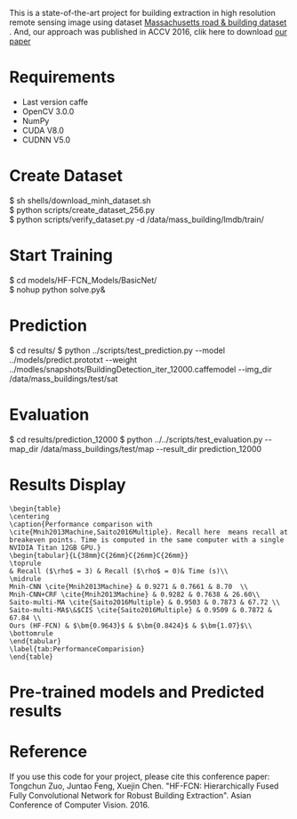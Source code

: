 This is a state-of-the-art project for building extraction in high resolution remote sensing image using dataset [Massachusetts road & building dataset](https://www.cs.toronto.edu/~vmnih/data/) . And, our approach was published in ACCV 2016, clik here to download [our paper](https://github.com/tczuo/HF-FCN-for-Robust-Building-Extraction/blob/master/0663.pdf)

# Requirements
- Last version caffe
- OpenCV 3.0.0
- NumPy
- CUDA V8.0
- CUDNN V5.0

# Create Dataset
$ sh shells/download_minh_dataset.sh  <br />
$ python scripts/create_dataset_256.py  <br />
$ python scripts/verify_dataset.py -d /data/mass_building/lmdb/train/  <br />
  
# Start Training
$ cd models/HF-FCN_Models/BasicNet/  <br />
$ nohup python solve.py&  <br />

# Prediction
$ cd results/
$ python ../scripts/test_prediction.py --model ../models/predict.prototxt --weight ../modles/snapshots/BuildingDetection_iter_12000.caffemodel --img_dir /data/mass_buildings/test/sat

# Evaluation
$ cd results/prediction_12000
$ python ../../scripts/test_evaluation.py --map_dir /data/mass_buildings/test/map --result_dir prediction_12000 

# Results Display
    \begin{table} 
    \centering
	\caption{Performance comparison with \cite{Mnih2013Machine,Saito2016Multiple}. Recall here  means recall at breakeven points. Time is computed in the same computer with a single NVIDIA Titan 12GB GPU.}
	\begin{tabular}{L{38mm}C{26mm}C{26mm}C{26mm}}     
	\toprule
	& Recall ($\rho$ = 3) & Recall ($\rho$ = 0)& Time (s)\\
	\midrule
	Mnih-CNN \cite{Mnih2013Machine} & 0.9271 & 0.7661 & 8.70  \\ 
	Mnih-CNN+CRF \cite{Mnih2013Machine} & 0.9282 & 0.7638 & 26.60\\ 
	Saito-multi-MA \cite{Saito2016Multiple} & 0.9503 & 0.7873 & 67.72 \\
	Saito-multi-MA$\&$CIS \cite{Saito2016Multiple} & 0.9509 & 0.7872 & 67.84 \\
	Ours (HF-FCN) & $\bm{0.9643}$ & $\bm{0.8424}$ & $\bm{1.07}$\\
	\bottomrule
	\end{tabular}
	\label{tab:PerformanceComparision}
	\end{table}  

# Pre-trained models and Predicted results


# Reference
If you use this code for your project, please cite this conference paper:
Tongchun Zuo, Juntao Feng, Xuejin Chen. "HF-FCN: Hierarchically Fused Fully Convolutional Network for Robust Building Extraction". Asian Conference of Computer Vision. 2016. 
